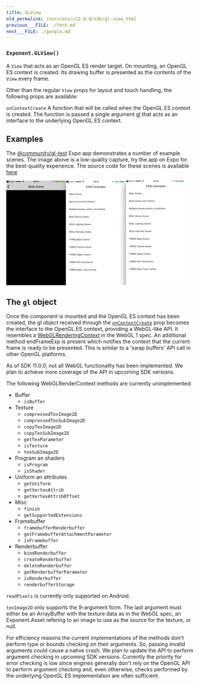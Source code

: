 ```yaml
---
title: GLView
old_permalink: /versions/v12.0.0/sdk/gl-view.html
previous___FILE: ./font.md
next___FILE: ./google.md
---
```


### `Exponent.GLView()`

A `View` that acts as an OpenGL ES render target. On mounting, an OpenGL ES context is created. Its drawing buffer is presented as the contents of the `View` every frame.

Other than the regular `View` props for layout and touch handling, the following props are available:

 `onContextCreate`
A function that will be called when the OpenGL ES context is created. The function is passed a single argument [gl](#gl-object) that acts as an interface to the underlying OpenGL ES context.

## Examples

The [@community/gl-test](https://expo.io/@community/gl-test) Expo app demonstrates a number of example scenes. The image above is a low-quality capture, try the app on Expo for the best-quality experience. The source code for these scenes is available [here](https://github.com/exponent/gl-test/tree/master/Scenes)

![](./gl-test.gif)

## The `gl` object

Once the component is mounted and the OpenGL ES context has been created, the gl object received through the [`onContextCreate`](#exponentglviewoncontextcreate "Exponent.GLView.onContextCreate") prop becomes the interface to the OpenGL ES context, providing a WebGL-like API. It resembles a [WebGLRenderingContext](https://www.khronos.org/registry/webgl/specs/latest/1.0/#5.14) in the WebGL 1 spec. An additional method endFrameExp is present which notifies the context that the current frame is ready to be presented. This is similar to a 'swap buffers' API call in other OpenGL platforms.

As of SDK 11.0.0, not all WebGL functionality has been implemented. We plan to achieve more coverage of the API in upcoming SDK versions.

The following WebGLRenderContext methods are currently unimplemented:

-   Buffer
    -   `isBuffer`
-   Texture
    -   `compressedTexImage2D`
    -   `compressedTexSubImage2D`
    -   `copyTexImage2D`
    -   `copyTexSubImage2D`
    -   `getTexParameter`
    -   `isTexture`
    -   `texSubImage2D`
-   Program an shaders
    -   `isProgram`
    -   `isShader`
-   Uniform an attributes
    -   `getUniform`
    -   `getVertexAttrib`
    -   `getVertexAttribOffset`
-   Misc
    -   `finish`
    -   `getSupportedExtensions`
-   Framebuffer
    -   `framebufferRenderbuffer`
    -   `getFramebufferAttachmentParameter`
    -   `isFramebuffer`
-   Renderbuffer
    -   `bindRenderbuffer`
    -   `createRenderbuffer`
    -   `deleteRenderbuffer`
    -   `getRenderbufferParameter`
    -   `isRenderbuffer`
    -   `renderbufferStorage`

`readPixels` is currently only supported on Android.

`texImage2D` only supports the 9-argument form. The last argument must either be an ArrayBuffer with the texture data as in the WebGL spec, an Exponent.Asset refering to an image to use as the source for the texture, or null.

For efficiency reasons the current implementations of the methods don't perform type or bounds checking on their arguments. So, passing invalid arguments could cause a native crash. We plan to update the API to perform argument checking in upcoming SDK versions. Currently the priority for error checking is low since engines generally don't rely on the OpenGL API to perform argument checking and, even otherwise, checks performed by the underlying OpenGL ES implementation are often sufficient.
